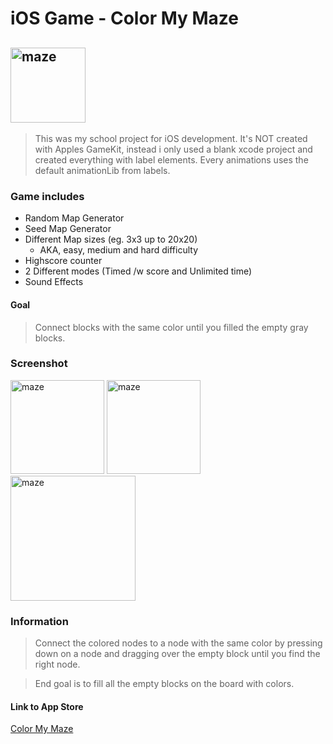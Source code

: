 # iOS Game - Color My Maze


## <img src="https://is5-ssl.mzstatic.com/image/thumb/Purple118/v4/5d/c9/f3/5dc9f30b-be5b-0f5e-b54f-a81a070408dd/AppIcon-0-1x_U007emarketing-0-0-GLES2_U002c0-512MB-sRGB-0-0-0-85-220-0-0-0-7.png/690x0w.png" alt="maze" width="120px">

> This was my school project for iOS development. It's NOT created with Apples GameKit, instead i only used a blank xcode project and created everything with label elements. Every animations uses the default animationLib from labels.

### Game includes
 - Random Map Generator
 - Seed Map Generator
 - Different Map sizes (eg. 3x3 up to 20x20)
    - AKA, easy, medium and hard difficulty
 - Highscore counter
 - 2 Different modes (Timed /w score and Unlimited time)
 - Sound Effects
 
#### Goal
> Connect blocks with the same color until you filled the empty gray blocks.



### Screenshot

<img src="https://is1-ssl.mzstatic.com/image/thumb/Purple128/v4/9e/f1/1b/9ef11ba0-4602-0804-5ca9-48a65dd9f345/pr_source.png/230x0w.png" alt="maze" width="150px"> <img src="https://is2-ssl.mzstatic.com/image/thumb/Purple118/v4/a1/1f/2f/a11f2f58-ee71-90d7-beb5-c09d35b6dd3d/pr_source.png/690x0w.png" alt="maze" width="150px"> <img src="https://is4-ssl.mzstatic.com/image/thumb/Purple128/v4/59/65/9e/59659e60-8abc-61c1-2144-9b1f55559911/pr_source.png/939x0w.png" alt="maze" width="200px">



### Information

> Connect the colored nodes to a node with the same color by pressing down on a node and dragging over the empty block until you find the right node.


> End goal is to fill all the empty blocks on the board with colors.


#### Link to App Store 
[Color My Maze](https://apps.apple.com/us/app/color-my-maze/id1445010936#?platform=ipad)
